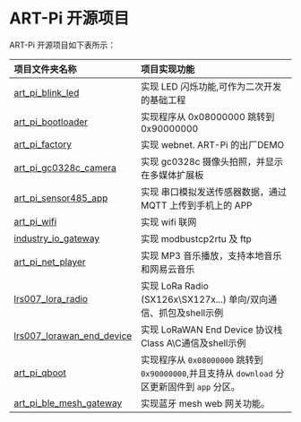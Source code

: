# ART-Pi 开源项目

ART-Pi 开源项目如下表所示：

| **项目文件夹名称**                             | **项目实现功能**        |
| :---------------------------------------------------- | :------------------------------ |
| [art_pi_blink_led](./art_pi_blink_led)    | 实现 LED 闪烁功能,可作为二次开发的基础工程 |
| [art_pi_bootloader](./art_pi_bootloader) | 实现程序从 0x08000000 跳转到 0x90000000 |
| [art_pi_factory](./art_pi_factory) | 实现 webnet. ART-Pi 的出厂DEMO |
| [art_pi_gc0328c_camera](./art_pi_gc0328c_camera) | 实现 gc0328c 摄像头拍照，并显示在多媒体扩展板 |
| [art_pi_sensor485_app](./art_pi_sensor485_app) | 实现 串口模拟发送传感器数据，通过 MQTT 上传到手机上的 APP |
| [art_pi_wifi](./art_pi_wifi) | 实现 wifi 联网 |
| [industry_io_gateway](./industry_io_gateway) | 实现 modbustcp2rtu 及 ftp |
| [art_pi_net_player](./art_pi_net_player) | 实现 MP3 音乐播放，支持本地音乐和网易云音乐 |
| [lrs007_lora_radio](./lrs007_lora_radio) | 实现 LoRa Radio (SX126x\SX127x...) 单向/双向通信、抓包及shell示例 |
| [lrs007_lorawan_end_device](./lrs007_lorawan_end_device) | 实现 LoRaWAN End Device 协议栈Class A\C通信及shell示例 |
| [art_pi_qboot](./art_pi_qboot) | 实现程序从 `0x08000000` 跳转到 `0x90000000`,并且支持从 `download` 分区更新固件到 `app` 分区。 |
| [art_pi_ble_mesh_gateway](./art_pi_ble_mesh_gateway) | 实现蓝牙 mesh web 网关功能。 |

